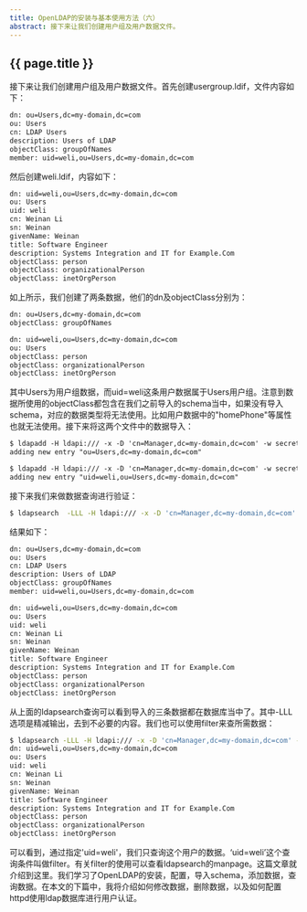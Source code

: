 ```yaml
---
title: OpenLDAP的安装与基本使用方法（六）
abstract: 接下来让我们创建用户组及用户数据文件。
---
```


## {{ page.title }}

接下来让我们创建用户组及用户数据文件。首先创建usergroup.ldif，文件内容如下：

```txt
dn: ou=Users,dc=my-domain,dc=com
ou: Users
cn: LDAP Users
description: Users of LDAP
objectClass: groupOfNames
member: uid=weli,ou=Users,dc=my-domain,dc=com
```

然后创建weli.ldif，内容如下：

```txt
dn: uid=weli,ou=Users,dc=my-domain,dc=com
ou: Users
uid: weli
cn: Weinan Li
sn: Weinan
givenName: Weinan
title: Software Engineer
description: Systems Integration and IT for Example.Com
objectClass: person
objectClass: organizationalPerson
objectClass: inetOrgPerson
```

如上所示，我们创建了两条数据，他们的dn及objectClass分别为：

```txt
dn: ou=Users,dc=my-domain,dc=com
objectClass: groupOfNames
```

```txt
dn: uid=weli,ou=Users,dc=my-domain,dc=com
ou: Users
objectClass: person
objectClass: organizationalPerson
objectClass: inetOrgPerson
```

其中Users为用户组数据，而uid=weli这条用户数据属于Users用户组。注意到数据所使用的objectClass都包含在我们之前导入的schema当中，如果没有导入schema，对应的数据类型将无法使用。比如用户数据中的"homePhone"等属性也就无法使用。接下来将这两个文件中的数据导入：

```txt
$ ldapadd -H ldapi:/// -x -D 'cn=Manager,dc=my-domain,dc=com' -w secret -f usergroup.ldif
adding new entry "ou=Users,dc=my-domain,dc=com" 
```

```txt
$ ldapadd -H ldapi:/// -x -D 'cn=Manager,dc=my-domain,dc=com' -w secret -f weli.ldif
adding new entry "uid=weli,ou=Users,dc=my-domain,dc=com"
```

接下来我们来做数据查询进行验证：

```bash
$ ldapsearch  -LLL -H ldapi:/// -x -D 'cn=Manager,dc=my-domain,dc=com' -w secret -b  'ou=Users,dc=my-domain,dc=com'
```

结果如下：

```txt
dn: ou=Users,dc=my-domain,dc=com
ou: Users
cn: LDAP Users
description: Users of LDAP
objectClass: groupOfNames
member: uid=weli,ou=Users,dc=my-domain,dc=com

dn: uid=weli,ou=Users,dc=my-domain,dc=com
ou: Users
uid: weli
cn: Weinan Li
sn: Weinan
givenName: Weinan
title: Software Engineer
description: Systems Integration and IT for Example.Com
objectClass: person
objectClass: organizationalPerson
objectClass: inetOrgPerson 
```

从上面的ldapsearch查询可以看到导入的三条数据都在数据库当中了。其中-LLL选项是精减输出，去到不必要的内容。我们也可以使用filter来查所需数据：

```bash
$ ldapsearch -LLL -H ldapi:/// -x -D 'cn=Manager,dc=my-domain,dc=com' -w secret -b 'dc=my-domain,dc=com' 'uid=weli'
dn: uid=weli,ou=Users,dc=my-domain,dc=com
ou: Users
uid: weli
cn: Weinan Li
sn: Weinan
givenName: Weinan
title: Software Engineer
description: Systems Integration and IT for Example.Com
objectClass: person
objectClass: organizationalPerson
objectClass: inetOrgPerson
```

可以看到，通过指定'uid=weli'，我们只查询这个用户的数据。‘uid=weli’这个查询条件叫做filter。有关filter的使用可以查看ldapsearch的manpage。这篇文章就介绍到这里。我们学习了OpenLDAP的安装，配置，导入schema，添加数据，查询数据。在本文的下篇中，我将介绍如何修改数据，删除数据，以及如何配置httpd使用ldap数据库进行用户认证。
